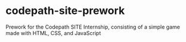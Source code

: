 # codepath-site-prework
Prework for the Codepath SITE Internship, consisting of a simple game made with HTML, CSS, and JavaScript
